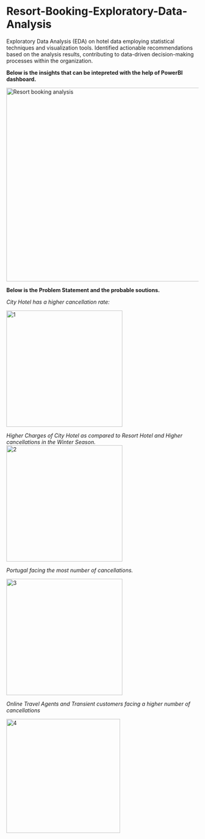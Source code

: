 # Resort-Booking-Exploratory-Data-Analysis
Exploratory Data Analysis (EDA) on hotel data employing statistical techniques and visualization tools.
Identified actionable recommendations based on the analysis results, contributing to data-driven decision-making processes within the organization.

**Below is the insights that can be intepreted with the help of PowerBI dashboard.**


<img width="506" alt="Resort booking analysis" src="https://github.com/sumit-kumar-crypto/Resort-Booking-Exploratory-Data-Analysis/assets/83686292/f43363f1-dd30-456f-b45b-d4d58757c6f0">


**Below is the Problem Statement and the probable soutions.**

_City Hotel has a higher cancellation rate:_

<img width="304" alt="1" src="https://github.com/sumit-kumar-crypto/Resort-Booking-Exploratory-Data-Analysis/assets/83686292/e20e95e1-de8c-4a38-b122-94112f048519">

_Higher Charges of City Hotel as compared to Resort Hotel and Higher cancellations in the Winter Season._
<img width="304" alt="2" src="https://github.com/sumit-kumar-crypto/Resort-Booking-Exploratory-Data-Analysis/assets/83686292/fde28a01-470c-4a3b-ad81-6fac5efcc42a">

_Portugal facing the most number of cancellations._

<img width="304" alt="3" src="https://github.com/sumit-kumar-crypto/Resort-Booking-Exploratory-Data-Analysis/assets/83686292/513c64d8-cc95-42c3-805d-3f07f7301a58">

_Online Travel Agents and Transient customers facing a higher number of cancellations_


<img width="298" alt="4" src="https://github.com/sumit-kumar-crypto/Resort-Booking-Exploratory-Data-Analysis/assets/83686292/40a6d634-4ffd-498f-849e-080d10ef92b5">















